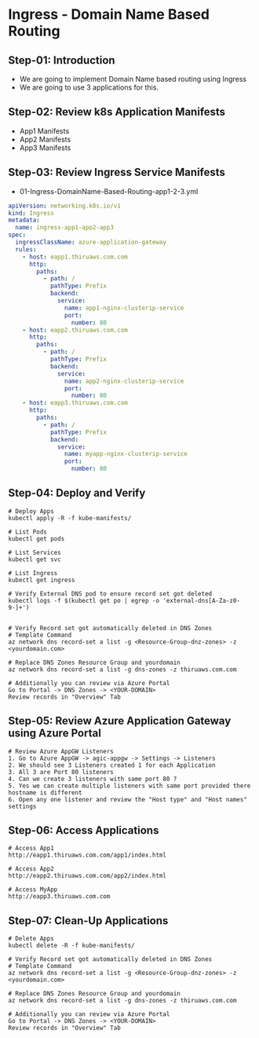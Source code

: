 # Ingress - Domain Name Based Routing

## Step-01: Introduction
- We are going to implement Domain Name based routing using Ingress
- We are going to use 3 applications for this.

## Step-02: Review k8s Application Manifests
- App1 Manifests
- App2 Manifests
- App3 Manifests

## Step-03: Review Ingress Service Manifests
- 01-Ingress-DomainName-Based-Routing-app1-2-3.yml
```yaml
apiVersion: networking.k8s.io/v1
kind: Ingress
metadata:
  name: ingress-app1-app2-app3
spec:
  ingressClassName: azure-application-gateway
  rules:
    - host: eapp1.thiruaws.com.com
      http:
        paths:
          - path: /
            pathType: Prefix
            backend:
              service:
                name: app1-nginx-clusterip-service
                port: 
                  number: 80
    - host: eapp2.thiruaws.com.com
      http:
        paths:
          - path: /
            pathType: Prefix
            backend:
              service:
                name: app2-nginx-clusterip-service
                port: 
                  number: 80
    - host: eapp3.thiruaws.com.com
      http:
        paths:
          - path: /
            pathType: Prefix
            backend:
              service:
                name: myapp-nginx-clusterip-service
                port: 
                  number: 80                                
```

## Step-04: Deploy and Verify
```t
# Deploy Apps
kubectl apply -R -f kube-manifests/

# List Pods
kubectl get pods

# List Services
kubectl get svc

# List Ingress
kubectl get ingress

# Verify External DNS pod to ensure record set got deleted
kubectl logs -f $(kubectl get po | egrep -o 'external-dns[A-Za-z0-9-]+')


# Verify Record set got automatically deleted in DNS Zones
# Template Command
az network dns record-set a list -g <Resource-Group-dnz-zones> -z <yourdomain.com>

# Replace DNS Zones Resource Group and yourdomain
az network dns record-set a list -g dns-zones -z thiruaws.com.com

# Additionally you can review via Azure Portal
Go to Portal -> DNS Zones -> <YOUR-DOMAIN>
Review records in "Overview" Tab
```

## Step-05: Review Azure Application Gateway using Azure Portal
```t
# Review Azure AppGW Listeners
1. Go to Azure AppGW -> agic-appgw -> Settings -> Listeners
2. We should see 3 Listeners created 1 for each Application 
3. All 3 are Port 80 listeners
4. Can we create 3 listeners with same port 80 ?
5. Yes we can create multiple listeners with same port provided there hostname is different
6. Open any one listener and review the "Host type" and "Host names" settings
```
## Step-06: Access Applications
```t
# Access App1
http://eapp1.thiruaws.com.com/app1/index.html

# Access App2
http://eapp2.thiruaws.com.com/app2/index.html

# Access MyApp
http://eapp3.thiruaws.com.com

```

## Step-07: Clean-Up Applications
```t
# Delete Apps
kubectl delete -R -f kube-manifests/

# Verify Record set got automatically deleted in DNS Zones
# Template Command
az network dns record-set a list -g <Resource-Group-dnz-zones> -z <yourdomain.com>

# Replace DNS Zones Resource Group and yourdomain
az network dns record-set a list -g dns-zones -z thiruaws.com.com

# Additionally you can review via Azure Portal
Go to Portal -> DNS Zones -> <YOUR-DOMAIN>
Review records in "Overview" Tab
```

